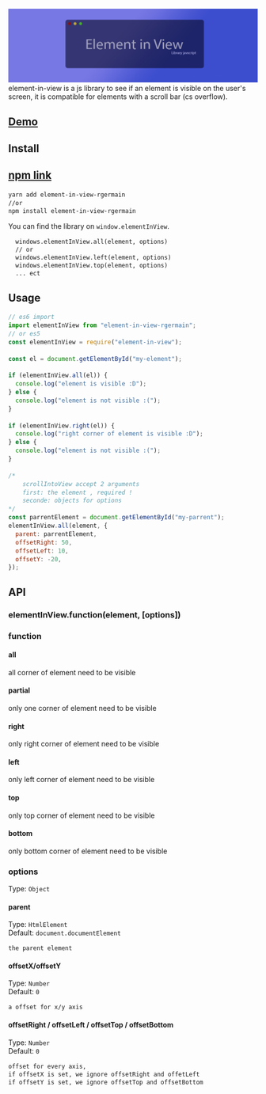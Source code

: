![header](https://raw.githubusercontent.com/remigermain/readme-assets/master/element-in-view/header.jpg)
element-in-view is a js library to see if an element is visible on the user's screen, it is compatible for elements with a scroll bar (cs overflow).

## [Demo](https://jsfiddle.net/rgermain/owujbs5y/27/)

## Install

## [npm link](https://www.npmjs.com/package/element-in-view-rgermain)
```bash
yarn add element-in-view-rgermain
//or
npm install element-in-view-rgermain
```

You can find the library on `window.elementInView`.

```
  windows.elementInView.all(element, options)
  // or
  windows.elementInView.left(element, options)
  windows.elementInView.top(element, options)
  ... ect
```

## Usage

```js
// es6 import
import elementInView from "element-in-view-rgermain";
// or es5
const elementInView = require("element-in-view");

const el = document.getElementById("my-element");

if (elementInView.all(el)) {
  console.log("element is visible :D");
} else {
  console.log("element is not visible :(");
}

if (elementInView.right(el)) {
  console.log("right corner of element is visible :D");
} else {
  console.log("element is not visible :(");
}

/*
    scrollIntoView accept 2 arguments
    first: the element , required !
    seconde: objects for options
*/
const parrentElement = document.getElementById("my-parrent");
elementInView.all(element, {
  parent: parrentElement,
  offsetRight: 50,
  offsetLeft: 10,
  offsetY: -20,
});
```

## API

### elementInView.function(element, [options])

### function
#### all

  all corner of element need to be visible

#### partial

  only one corner of element need to be visible

#### right

  only right corner of element need to be visible

#### left

  only left corner of element need to be visible

#### top

  only top corner of element need to be visible

#### bottom

  only bottom corner of element need to be visible


### options

Type: `Object`

#### parent

Type: `HtmlElement`<br> Default: `document.documentElement`

    the parent element

#### offsetX/offsetY

Type: `Number`<br> Default: `0`

    a offset for x/y axis

#### offsetRight / offsetLeft / offsetTop / offsetBottom

Type: `Number`<br> Default: `0`

    offset for every axis,
    if offsetX is set, we ignore offsetRight and offetLeft
    if offsetY is set, we ignore offsetTop and offsetBottom
